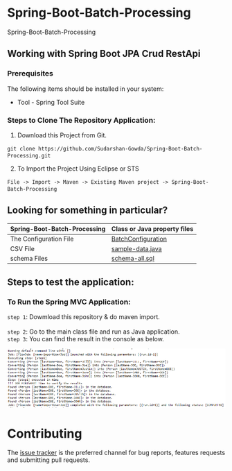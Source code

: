 # Spring-Boot-Batch-Processing
Spring-Boot-Batch-Processing
 
## Working with Spring Boot JPA Crud RestApi

### Prerequisites
The following items should be installed in your system:
* Tool - Spring Tool Suite

### Steps to Clone The Repository Application:

1) Download this Project from Git.
```
git clone https://github.com/Sudarshan-Gowda/Spring-Boot-Batch-Processing.git
```
2) To Import the Project Using Eclipse or STS
```
File -> Import -> Maven -> Existing Maven project -> Spring-Boot-Batch-Processing
```

 
## Looking for something in particular?

|Spring-Boot-Batch-Processing | Class or Java property files  |
|--------------------------|---|
|The Configuration File | [BatchConfiguration](https://github.com/Sudarshan-Gowda/Spring-Boot-Batch-Processing/blob/master/src/main/java/com/star/sud/batchprocessing/config/BatchConfiguration.java) |
|CSV File| [sample-data.java](https://github.com/Sudarshan-Gowda/Spring-Boot-Batch-Processing/blob/master/src/main/resources/sample-data.csv) |
|schema Files | [schema-all.sql](https://github.com/Sudarshan-Gowda/Spring-Boot-Batch-Processing/blob/master/src/main/resources/schema-all.sql) |


## Steps to test the application:

### To Run the Spring MVC Application:
`step 1`: Dowmload this repository & do maven import.<br>    
`step 2`: Go to the main class file and run as Java application. <br>
`step 3`: You can find the result in the console as below. <br>

<img src="https://github.com/Sudarshan-Gowda/Spring-Boot-Batch-Processing/blob/master/Pic1.PNG"/>

# Contributing

The [issue tracker](https://github.com/Sudarshan-Gowda/Spring-Boot-Batch-Processing/issues) is the preferred channel for bug reports, features requests and submitting pull requests.

